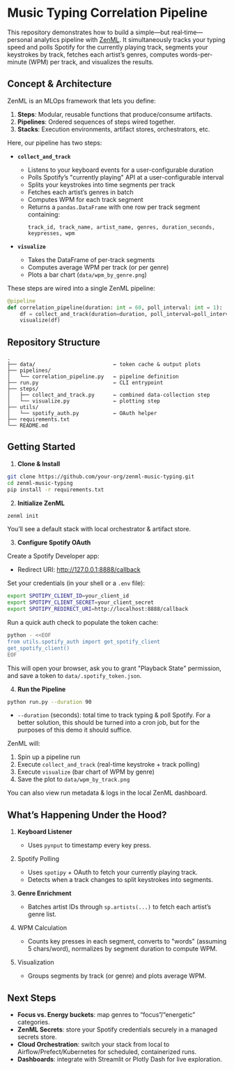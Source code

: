 # Music Typing Correlation Pipeline

This repository demonstrates how to build a simple—but real‐time—personal
analytics pipeline with [ZenML](https://github.com/zenml-io/zenml). It
simultaneously tracks your typing speed and polls Spotify for the currently
playing track, segments your keystrokes by track, fetches each artist’s genres,
computes words-per-minute (WPM) per track, and visualizes the results.

## Concept & Architecture

ZenML is an MLOps framework that lets you define:

1. **Steps**: Modular, reusable functions that produce/consume artifacts.
2. **Pipelines**: Ordered sequences of steps wired together.
3. **Stacks**: Execution environments, artifact stores, orchestrators, etc.

Here, our pipeline has two steps:

- **`collect_and_track`**
  - Listens to your keyboard events for a user-configurable duration
  - Polls Spotify’s "currently playing" API at a user-configurable interval
  - Splits your keystrokes into time segments per track
  - Fetches each artist’s genres in batch
  - Computes WPM for each track segment
  - Returns a `pandas.DataFrame` with one row per track segment
    containing:
    ```text
    track_id, track_name, artist_name, genres, duration_seconds, keypresses, wpm
    ```

- **`visualize`**
  - Takes the DataFrame of per-track segments
  - Computes average WPM per track (or per genre)
  - Plots a bar chart (`data/wpm_by_genre.png`)

These steps are wired into a single ZenML pipeline:

```python
@pipeline
def correlation_pipeline(duration: int = 60, poll_interval: int = 1):
    df = collect_and_track(duration=duration, poll_interval=poll_interval)
    visualize(df)
```

## Repository Structure

```
.
├── data/                         ← token cache & output plots
├── pipelines/
│   └── correlation_pipeline.py   ← pipeline definition
├── run.py                        ← CLI entrypoint
├── steps/
│   ├── collect_and_track.py      ← combined data-collection step
│   └── visualize.py              ← plotting step
├── utils/
│   └── spotify_auth.py           ← OAuth helper
├── requirements.txt
└── README.md
```

## Getting Started

1. **Clone & Install**

```bash
git clone https://github.com/your-org/zenml-music-typing.git
cd zenml-music-typing
pip install -r requirements.txt
```

2. **Initialize ZenML**
```bash
zenml init
```
You’ll see a default stack with local orchestrator & artifact store.

3. **Configure Spotify OAuth**

Create a Spotify Developer app:
  - Redirect URI: http://127.0.0.1:8888/callback

Set your credentials (in your shell or a `.env` file):

```bash
export SPOTIPY_CLIENT_ID=your_client_id
export SPOTIPY_CLIENT_SECRET=your_client_secret
export SPOTIPY_REDIRECT_URI=http://localhost:8888/callback
```

Run a quick auth check to populate the token cache:

```bash
python - <<EOF
from utils.spotify_auth import get_spotify_client
get_spotify_client()
EOF
```

This will open your browser, ask you to grant "Playback State" permission, and
save a token to `data/.spotify_token.json`.

4. **Run the Pipeline**

```bash
python run.py --duration 90
```

  - `--duration` (seconds): total time to track typing & poll Spotify. For a
    better solution, this should be turned into a cron job, but for the purposes
    of this demo it should suffice.

ZenML will:
  1. Spin up a pipeline run
  2. Execute `collect_and_track` (real-time keystroke + track polling)
  3. Execute `visualize` (bar chart of WPM by genre)
  4. Save the plot to `data/wpm_by_track.png`

You can also view run metadata & logs in the local ZenML dashboard.

## What’s Happening Under the Hood?

  1. **Keyboard Listener**
     - Uses `pynput` to timestamp every key press.

  2. Spotify Polling
     - Uses `spotipy` + OAuth to fetch your currently playing track.
     - Detects when a track changes to split keystrokes into segments.

  3. **Genre Enrichment**
     - Batches artist IDs through `sp.artists(...)` to fetch each artist’s genre list.

  4. WPM Calculation
     - Counts key presses in each segment, converts to "words" (assuming 5
       chars/word), normalizes by segment duration to compute WPM.

  5. Visualization
     - Groups segments by track (or genre) and plots average WPM.

## Next Steps
  - **Focus vs. Energy buckets**: map genres to “focus”/“energetic” categories.
  - **ZenML Secrets**: store your Spotify credentials securely in a managed
    secrets store.
  - **Cloud Orchestration**: switch your stack from local to
    Airflow/Prefect/Kubernetes for scheduled, containerized runs.
  - **Dashboards**: integrate with Streamlit or Plotly Dash for live
    exploration.
